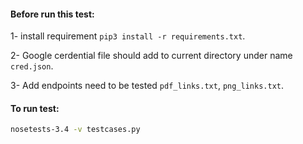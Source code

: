 #### Before run this test:

1- install requirement `pip3 install -r requirements.txt`.

2- Google cerdential file should add to current directory under name `cred.json`.

3- Add endpoints need to be tested `pdf_links.txt`, `png_links.txt`.

#### To run test:
```bash
nosetests-3.4 -v testcases.py
```
